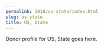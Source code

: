 ```yaml
---
permalink: 2018/us-state/index.html
slug: us-state
title: US, State
---
```


Donor profile for US, State goes here.
